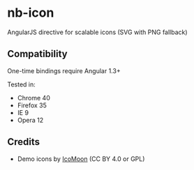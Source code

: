 # nb-icon

AngularJS directive for scalable icons (SVG with PNG fallback)

## Compatibility

One-time bindings require Angular 1.3+

Tested in:

* Chrome 40
* Firefox 35
* IE 9
* Opera 12

## Credits

* Demo icons by [IcoMoon](https://icomoon.io) (CC BY 4.0 or GPL)
